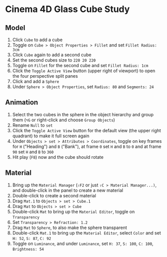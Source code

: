 # Cinema 4D Glass Cube Study

## Model

1. Click `Cube` to add a cube
2. Toggle on `Cube > Object Properties > Fillet` and set `Fillet Radius: 3cm`
3. Click `Cube` again to add a second cube
4. Set the second cubes size to `220 20 220`
5. Toggle on `Fillet` for the second cube and set `Fillet Radius: 1cm`
6. Click the `Toggle Active View` button (upper right of viewport) to open the four perspective split panes
7. Click and add a `Sphere`
8. Under `Sphere > Object Properties`, set `Radius: 80` and `Segments: 24`

## Animation

1. Select the two cubes in the sphere in the object hierarchy and group them (`⌥G` or right-click and choose `Group Objects`)
2. Rename `Null` to `set`
3. Click the `Toggle Active View` button for the default view (the upper right quadrant) to make it full screen again
4. Under `Objects > set > Attributes > Coordinates`, toggle on key frames for `H` ("Heading") and `B` ("Bank"), at frame `0` set `H` and `B` to `0` and at frame `90` set `H` and `B` to `360`
5. Hit play (`F8`) now and the cube should rotate

## Material

1. Bring up the `Material Manager` (`⇧F2` or just `⇧C > Material Manager...)`, and double-click in the panel to create a new material
2. Double-click to create a second material
3. Drag `Mat.1` to `Objects > set > Cube.1`
4. Drag `Mat` to `Objects > set > Cube`
5. Double-click `Mat` to bring up the `Material Editor`, toggle on `Transparency`
6. Set `Transparency > Refraction: 1.2`
7. Drag `Mat` to `Sphere`, to also make the sphere transparent
8. Double-click `Mat.1` to bring up the `Material Editor`, select `Color` and set `H: 52`, `S: 87`, `C: 92`
9. Toggle on `Luminance`, and under `Luminance`, set `H: 37`, `S: 100`, `C: 100`, `Brightness: 54`

